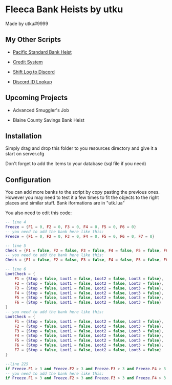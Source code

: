 # Fleeca Bank Heists by utku

Made by utku#9999

## My Other Scripts

- [Pacific Standard Bank Heist](https://forum.cfx.re/t/extra-detailed-pacific-standard-bank-heist-esx-vrp-by-utku/1028559)

- [Credit System](https://www.patreon.com/posts/credit-system-34192895)

- [Shift Log to Discord](https://www.patreon.com/posts/shift-log-to-34425325)

- [Discord ID Lookup](https://www.patreon.com/posts/discord-id-34425439)

## Upcoming Projects

- Advanced Smuggler's Job

- Blaine County Savings Bank Heist

## Installation

Simply drag and drop this folder to you resources directory and give it a start on server.cfg

Don't forget to add the items to your database (sql file if you need)

## Configuration

You can add more banks to the script by copy pasting the previous ones. However you may need to test it a few times to fit the objects to the right places and similar stuff. Bank iformations are in "utk.lua"

You also need to edit this code:

```lua
-- line 4
Freeze = {F1 = 0, F2 = 0, F3 = 0, F4 = 0, F5 = 0, F6 = 0}
-- you need to add the bank here like this:
Freeze = {F1 = 0, F2 = 0, F3 = 0, F4 = 0, F5 = 0, F6 = 0, F7 = 0}

-- line 5
Check = {F1 = false, F2 = false, F3 = false, F4 = false, F5 = false, F6 = false}
-- you need to add the bank here like this:
Check = {F1 = false, F2 = false, F3 = false, F4 = false, F5 = false, F6 = false, F7 = false}

-- line 6
LootCheck = {
    F1 = {Stop = false, Loot1 = false, Loot2 = false, Loot3 = false},
    F2 = {Stop = false, Loot1 = false, Loot2 = false, Loot3 = false},
    F3 = {Stop = false, Loot1 = false, Loot2 = false, Loot3 = false},
    F4 = {Stop = false, Loot1 = false, Loot2 = false, Loot3 = false},
    F5 = {Stop = false, Loot1 = false, Loot2 = false, Loot3 = false},
    F6 = {Stop = false, Loot1 = false, Loot2 = false, Loot3 = false}
}
-- you need to add the bank here like this:
LootCheck = {
    F1 = {Stop = false, Loot1 = false, Loot2 = false, Loot3 = false},
    F2 = {Stop = false, Loot1 = false, Loot2 = false, Loot3 = false},
    F3 = {Stop = false, Loot1 = false, Loot2 = false, Loot3 = false},
    F4 = {Stop = false, Loot1 = false, Loot2 = false, Loot3 = false},
    F5 = {Stop = false, Loot1 = false, Loot2 = false, Loot3 = false},
    F6 = {Stop = false, Loot1 = false, Loot2 = false, Loot3 = false},
    F7 = {Stop = false, Loot1 = false, Loot2 = false, Loot3 = false}
}

--line 225
if Freeze.F1 > 3 and Freeze.F2 > 3 and Freeze.F3 > 3 and Freeze.F4 > 3 and Freeze.F5 > 3 and Freeze.F6 > 3 then
-- you need to add the bank here like this:
if Freeze.F1 > 3 and Freeze.F2 > 3 and Freeze.F3 > 3 and Freeze.F4 > 3 and Freeze.F5 > 3 and Freeze.F6 > 3 and Freeze.F7 > 3 then
```
